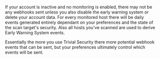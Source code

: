 If your account is inactive and no monitoring is enabled, there may not be any
webhooks sent unless you also disable the early warning system or delete your
account data. For every monitored host there will be daily events generated
entirely dependant on your preferences and the state of the scan target's
security. Also all hosts you've scanned are used to derive Early Warning System
events.

Essentially the more you use Trivial Security there more potential webhook
events that can be sent, but your preferences ultimately control which events
will be sent.
